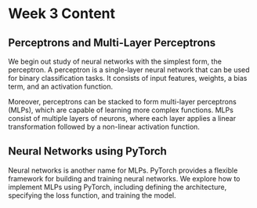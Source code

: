 # Week 3 Content
## Perceptrons and Multi-Layer Perceptrons
We begin out study of neural networks with the simplest form, the perceptron. A perceptron is a single-layer neural network that can be used for binary classification tasks. It consists of input features, weights, a bias term, and an activation function.

Moreover, perceptrons can be stacked to form multi-layer perceptrons (MLPs), which are capable of learning more complex functions. MLPs consist of multiple layers of neurons, where each layer applies a linear transformation followed by a non-linear activation function.

## Neural Networks using PyTorch
Neural networks is another name for MLPs. PyTorch provides a flexible framework for building and training neural networks. We explore how to implement MLPs using PyTorch, including defining the architecture, specifying the loss function, and training the model.